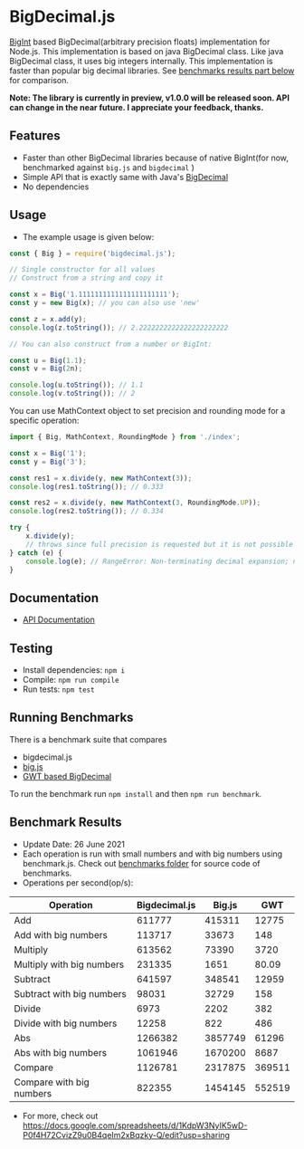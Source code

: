 # BigDecimal.js

[BigInt](https://developer.mozilla.org/en-US/docs/Web/JavaScript/Reference/Global_Objects/BigInt) based BigDecimal(arbitrary precision floats) implementation for Node.js. 
This implementation is based on java BigDecimal class. Like java BigDecimal class, it uses big integers internally. This implementation 
is faster than popular big decimal libraries. See [benchmarks results part below](https://github.com/srknzl/bigdecimal.js#benchmark-results) for comparison.

**Note: The library is currently in preview, v1.0.0 will be released soon. API can change in the near future. I appreciate your feedback, thanks.**

## Features

* Faster than other BigDecimal libraries because of native BigInt(for now, benchmarked against `big.js` and `bigdecimal` )
* Simple API that is exactly same with Java's [BigDecimal](https://docs.oracle.com/en/java/javase/16/docs/api/java.base/java/math/BigDecimal.html)
* No dependencies

## Usage

* The example usage is given below:

```javascript
const { Big } = require('bigdecimal.js');

// Single constructor for all values
// Construct from a string and copy it

const x = Big('1.1111111111111111111111');
const y = new Big(x); // you can also use 'new'

const z = x.add(y);
console.log(z.toString()); // 2.2222222222222222222222

// You can also construct from a number or BigInt:

const u = Big(1.1);
const v = Big(2n);

console.log(u.toString()); // 1.1
console.log(v.toString()); // 2
```

You can use MathContext object to set precision and rounding mode for a specific operation:

```javascript
import { Big, MathContext, RoundingMode } from './index';

const x = Big('1');
const y = Big('3');

const res1 = x.divide(y, new MathContext(3));
console.log(res1.toString()); // 0.333

const res2 = x.divide(y, new MathContext(3, RoundingMode.UP));
console.log(res2.toString()); // 0.334

try {
    x.divide(y);
    // throws since full precision is requested but it is not possible
} catch (e) {
    console.log(e); // RangeError: Non-terminating decimal expansion; no exact representable decimal result.
}
```
## Documentation

* [API Documentation](https://srknzl.github.io/bigdecimal.js/api/current/docs)

## Testing

* Install dependencies: `npm i`
* Compile: `npm run compile`
* Run tests: `npm test`

## Running Benchmarks

There is a benchmark suite that compares 

* bigdecimal.js
* [big.js](https://github.com/MikeMcl/big.js)
* [GWT based BigDecimal](https://github.com/iriscouch/bigdecimal.js)

To run the benchmark run `npm install` and then `npm run benchmark`.

## Benchmark Results

* Update Date: 26 June 2021
* Each operation is run with small numbers and with big numbers using benchmark.js. 
Check out [benchmarks folder](https://github.com/srknzl/bigdecimal.js/tree/main/benchmarks) for source code of benchmarks.
* Operations per second(op/s):

| Operation | Bigdecimal.js | Big.js | GWT |
| --- | --- | --- | --- |
| Add | 611777 | 415311 | 12775 |
| Add with big numbers | 113717 | 33673 | 148 |
| Multiply | 613562 | 73390 | 3720 |
| Multiply with big numbers | 231335 | 1651 | 80.09 |
| Subtract | 641597 | 348541 | 12959 |
| Subtract with big numbers | 98031 | 32729 | 158 |
| Divide | 6973 | 2202 | 382 |
| Divide with big numbers | 12258 | 822 | 486 |
| Abs | 1266382 | 3857749 | 61296 |
| Abs with big numbers | 1061946 | 1670200 | 8687 |
| Compare | 1126781 | 2317875 | 369511 |
| Compare with big numbers | 822355 | 1454145 | 552519 |


* For more, check out https://docs.google.com/spreadsheets/d/1KdpW3NyIK5wD-P0f4H72CvizZ9u0B4qeIm2xBqzky-Q/edit?usp=sharing
